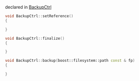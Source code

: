 declared in [BackupCtrl](backupctrl.hpp.md)

```cpp
void BackupCtrl::setReference()
{

}

void BackupCtrl::finalize()
{

}

void BackupCtrl::backup(boost::filesystem::path const & fp)
{

}

```
